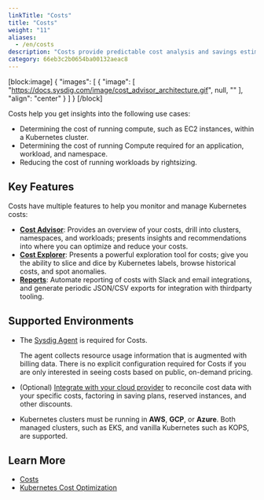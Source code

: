 ```yaml
---
linkTitle: "Costs"
title: "Costs"
weight: "11"
aliases:
  - /en/costs
description: "Costs provide predictable cost analysis and savings estimates for Kubernetes environments."
category: 66eb3c2b0654ba00132aeac8
---
```



[block:image]
{
  "images": [
    {
      "image": [
        "https://docs.sysdig.com/image/cost_advisor_architecture.gif",
        null,
        ""
      ],
      "align": "center"
    }
  ]
}
[/block]

Costs help you get insights into the following use cases:

* Determining the cost of running compute, such as EC2 instances, within a Kubernetes cluster.
* Determining the cost of running Compute required for an application, workload, and namespace.
* Reducing the cost of running workloads by rightsizing.

## Key Features

Costs have multiple features to help you monitor and manage Kubernetes costs:

* **[Cost Advisor](/en/cost-advisor)**: Provides an overview of your costs, drill into clusters, namespaces, and workloads; presents insights and recommendations into where you can optimize and reduce your costs.
* **[Cost Explorer](/en/cost-explorer)**:  Presents a powerful exploration tool for costs; give you the ability to slice and dice by Kubernetes labels, browse historical costs, and spot anomalies. 
* **[Reports](/en/cost-reports)**:  Automate reporting of costs with Slack and email integrations, and generate periodic JSON/CSV exports for integration with thirdparty tooling.

## Supported Environments

* The [Sysdig Agent](/en/install-agent-monitor) is required for Costs. 
  
  The agent collects resource usage information that is augmented with billing data. There is no explicit configuration required for Costs if you are only interested in seeing costs based on public, on-demand pricing.
  
* (Optional) [Integrate with your cloud provider](/en/cost-integrations) to reconcile cost data with your specific costs, factoring in saving plans, reserved instances, and other discounts.
  
* Kubernetes clusters must be running in <strong>AWS</strong>, <strong>GCP</strong>, or <strong>Azure</strong>. Both managed clusters, such as EKS, and vanilla Kubernetes such as KOPS, are supported.



## Learn More

* [Costs](https://www.youtube.com/watch?v=ZD0jSUKEONk&t=11s)
* [Kubernetes Cost Optimization](https://sysdig.com/blog/kubernetes-cost-optimization/)

